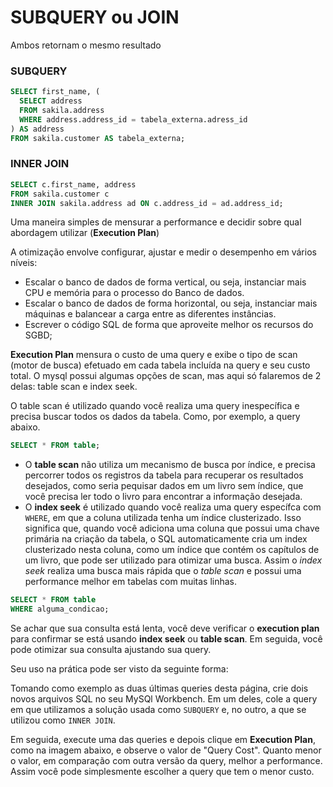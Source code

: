 # SUBQUERY ou JOIN
Ambos retornam o mesmo resultado

### SUBQUERY
```sql
SELECT first_name, (
  SELECT address
  FROM sakila.address
  WHERE address.address_id = tabela_externa.adress_id
) AS address
FROM sakila.customer AS tabela_externa;
```

### INNER JOIN
```sql
SELECT c.first_name, address
FROM sakila.customer c
INNER JOIN sakila.address ad ON c.address_id = ad.address_id;
```

Uma maneira simples de mensurar a performance e decidir sobre qual abordagem utilizar (**Execution Plan**)

A otimização envolve configurar, ajustar e medir o desempenho em vários níveis:
- Escalar o banco de dados de forma vertical, ou seja, instanciar mais CPU e memória para o processo do Banco de dados.
- Escalar o banco de dados de forma horizontal, ou seja, instanciar mais máquinas e balancear a carga entre as diferentes instâncias.
- Escrever o código SQL de forma que aproveite melhor os recursos do SGBD;

**Execution Plan** mensura o custo de uma query e exibe o tipo de scan (motor de busca) efetuado em cada tabela incluída na query e seu custo total. O mysql possui algumas opções de scan, mas aqui só falaremos de 2 delas: table scan e index seek.

O table scan é utilizado quando você realiza uma query inespecífica e precisa buscar todos os dados da tabela. Como, por exemplo, a query abaixo.
```sql
SELECT * FROM table;
```

- O **table scan** não utiliza um mecanismo de busca por índice, e precisa percorrer todos os registros da tabela para recuperar os resultados desejados, como seria pequisar dados em um livro sem índice, que você precisa ler todo o livro para encontrar a informação desejada.
- O **index seek** é utilizado quando você realiza uma query específca com `WHERE`, em que a coluna utilizada tenha um índice clusterizado. Isso significa que, quando você adiciona uma coluna que possui uma chave primária na criação da tabela, o SQL automaticamente cria um index clusterizado nesta coluna, como um índice que contém os capítulos de um livro, que pode ser utilizado para otimizar uma busca. Assim o *index seek* realiza uma busca mais rápida que o *table scan* e possui uma performance melhor em tabelas com muitas linhas.

```sql
SELECT * FROM table
WHERE alguma_condicao;
```

Se achar que sua consulta está lenta, você deve verificar o **execution plan** para confirmar se está usando **index seek** ou **table scan**. Em seguida, você pode otimizar sua consulta ajustando sua query.

Seu uso na prática pode ser visto da seguinte forma:

Tomando como exemplo as duas últimas queries desta página, crie dois novos arquivos SQL no seu MySQl Workbench. Em um deles, cole a query em que utilizamos a solução usada como `SUBQUERY` e, no outro, a que se utilizou como `INNER JOIN`.

Em seguida, execute uma das queries e depois clique em **Execution Plan**, como na imagem abaixo, e observe o valor de "Query Cost". Quanto menor o valor, em comparação com outra versão da query, melhor a performance. Assim você pode simplesmente escolher a query que tem o menor custo.